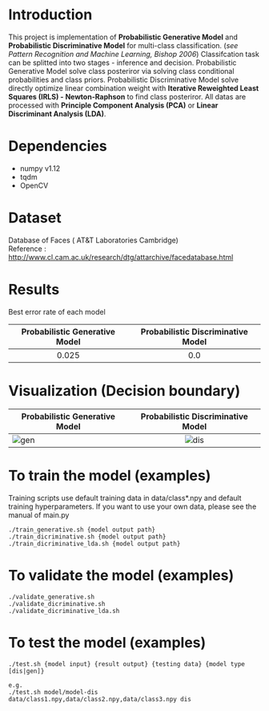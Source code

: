 # Introduction
This project is implementation of **Probabilistic Generative Model** and **Probabilistic Discriminative Model** for multi-class classification. (*see Pattern Recognition and Machine Learning, Bishop 2006*)
Classifcation task can be splitted into two stages - inference and decision.  Probabilistic Generative Model solve class posteriror via solving class conditional probabilities and class priors. 
Probabilistic Discriminative Model solve directly optimize linear combination weight with **Iterative Reweighted Least Squares (IRLS) - Newton-Raphson** to find class posteriror.  All datas are processed with **Principle Component Analysis (PCA)** or **Linear Discriminant Analysis (LDA)**.

# Dependencies
- numpy v1.12
- tqdm
- OpenCV

# Dataset
Database of Faces ( AT&T Laboratories Cambridge)    
Reference : http://www.cl.cam.ac.uk/research/dtg/attarchive/facedatabase.html

# Results
Best error rate of each model

|Probabilistic Generative Model   |  Probabilistic Discriminative Model |
|:-:|:-:|
|0.025   |  0.0 |

# Visualization (Decision boundary)
|Probabilistic Generative Model   |  Probabilistic Discriminative Model |
| ------------- |:------------:|
|![gen](/doc/bound_gen.png)|![dis](/doc/bound_dis_lda.png)|

# To train the model (examples)
Training scripts use default training data in data/class*.npy and default training hyperparameters. If you want to use your own data, please see the manual of main.py
```
./train_generative.sh {model output path}
./train_dicriminative.sh {model output path}
./train_dicriminative_lda.sh {model output path}
```

# To validate the model (examples)
```
./validate_generative.sh
./validate_dicriminative.sh 
./validate_dicriminative_lda.sh 
```

# To test the model (examples)
```
./test.sh {model input} {result output} {testing data} {model type [dis|gen]}

e.g.
./test.sh model/model-dis data/class1.npy,data/class2.npy,data/class3.npy dis
```
